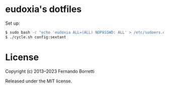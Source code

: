 # eudoxia's dotfiles

Set up:

```bash
$ sudo bash -c "echo 'eudoxia ALL=(ALL) NOPASSWD: ALL' > /etc/sudoers.d/10-eudoxia"
$ ./cycle.sh config:sextant
```

# License

Copyright (c) 2013–2023 Fernando Borretti

Released under the MIT license.

